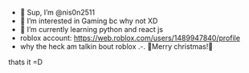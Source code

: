 - 👋 Sup, I’m @nis0n2511
- 👀 I’m interested in Gaming bc why not XD
- 🌱 I’m currently learning python and react js
- roblox account:  https://web.roblox.com/users/1489947840/profile
- why the heck am talkin bout roblox .-.
🎄Merry christmas!🎄

<!---
i am a ✨pro✨ at underground war
--->
thats it =D
